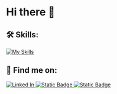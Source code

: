 # Hi there 👋

## 🛠 Skills:

[![My Skills](https://skillicons.dev/icons?i=c,cpp,java,py,r,html,css,js&perline=4)](https://skillicons.dev)

## 🎀 Find me on:
<a href="https://www.linkedin.com/in/dragana-usovic-801452225/" target="_blank">
    <img alt="Linked In" src="https://img.shields.io/badge/Linked%20In-black?style=for-the-badge&logo=linkedin">
</a>
<a href="https://discordapp.com/users/._.dacy" target="_blank">
    <img alt="Static Badge" src="https://img.shields.io/badge/Discord-%23dfabe0?style=for-the-badge&logo=discord&logoColor=black">
</a>
<a href="https://www.instagram.com/usovic.dragana/" target="_blank">
    <img alt="Static Badge" src="https://img.shields.io/badge/Instagram-black?style=for-the-badge&logo=instagram">
</a>





